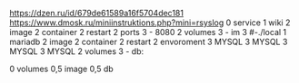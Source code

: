 https://dzen.ru/id/679de61589a16f5704dec181
https://www.dmosk.ru/miniinstruktions.php?mini=rsyslog
0 service
1 wiki
2 image
2 container
2 restart
2 ports
3 - 8080
2 volumes
3 - im
3 #-./local
1 mariadb
2 image
2 container
2 restart
2 envoroment
3 MYSQL
3 MYSQL
3 MYSQL
3 MYSQL
2 volumes
3 - db:

0 volumes
0,5 image
0,5 db
